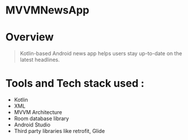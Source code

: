 # MVVMNewsApp

# Overview
> Kotlin-based Android news app helps users stay up-to-date on the latest headlines.

# Tools and Tech stack used :
- Kotlin
- XML
- MVVM Architecture
- Room database library
- Android Studio
- Third party libraries like retrofit, Glide
